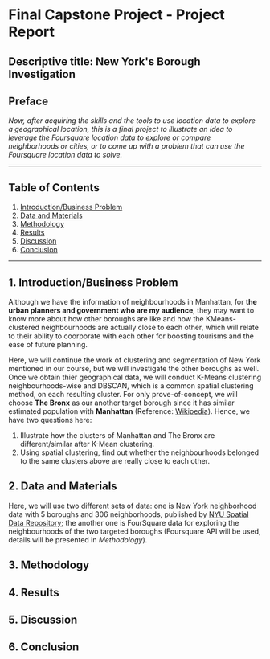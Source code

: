 # Final Capstone Project - Project Report
## Descriptive title: New York's Borough Investigation
## Preface
_Now, after acquiring the skills and the tools to use location data to explore a geographical location, this is a final project to illustrate an idea to leverage the Foursquare location data to explore or compare neighborhoods or cities, or to come up with a problem that can use the Foursquare location data to solve._
************************************
## Table of Contents

1. <a href="#1-introductionbusiness Problem">Introduction/Business Problem</a>
2. <a href="#item2">Data and Materials</a>  
3. <a href="#3-methodology">Methodology</a>  
4. <a href="#4-results">Results </a>  
5. <a href="#5-discussion">Discussion</a>  
6. <a href="#6-conclusion">Conclusion</a>  
***********************************
## 1. Introduction/Business Problem
Although we have the information of neighbourhoods in Manhattan, for **the urban planners and government who are my audience**, they may want to know more about how other boroughs are like and how the KMeans-clustered neighbourhoods are actually close to each other, which will relate to their ability to coorporate with each other for boosting tourisms and the ease of future planning.

Here, we will continue the work of clustering and segmentation of New York mentioned in our course, but we will investigate the other boroughs as well. Once we obtain thier geographical data, we will conduct K-Means clustering neighbourhoods-wise and DBSCAN, which is a common spatial clustering method, on each resulting cluster. For only prove-of-concept, we will choose **The Bronx** as our another target borough since it has similar estimated population with **Manhattan** (Reference: [Wikipedia](https://en.wikipedia.org/wiki/Boroughs_of_New_York_City)).
Hence, we have two questions here:
1. Illustrate how the clusters of Manhattan and The Bronx are different/similar after K-Mean clustering.
2. Using spatial clustering, find out whether the neighbourhoods belonged to the same clusters above are really close to each other.

## 2. Data and Materials
Here, we will use two different sets of data: one is New York neighborhood data with 5 boroughs and 306 neighborhoods, published by [NYU Spatial Data Repository](https://geo.nyu.edu/catalog/nyu_2451_34572); the another one is FourSquare data for exploring the neighbourhoods of the two targeted boroughs (Foursquare API will be used, details will be presented in _Methodology_). 
## 3. Methodology

## 4. Results

## 5. Discussion

## 6. Conclusion
